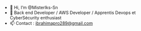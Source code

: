 - 👋 Hi, I’m @MisterIks-Sn
- 👀 Back end Developer / AWS Developer / Apprentis Devops et CyberSécurity enthusiast
- 📫 Contact : ibrahimapro289@gmail.com

<!---
MisterIks-Sn/MisterIks-Sn is a ✨ special ✨ repository because its `README.md` (this file) appears on your GitHub profile.
You can click the Preview link to take a look at your changes.
--->
